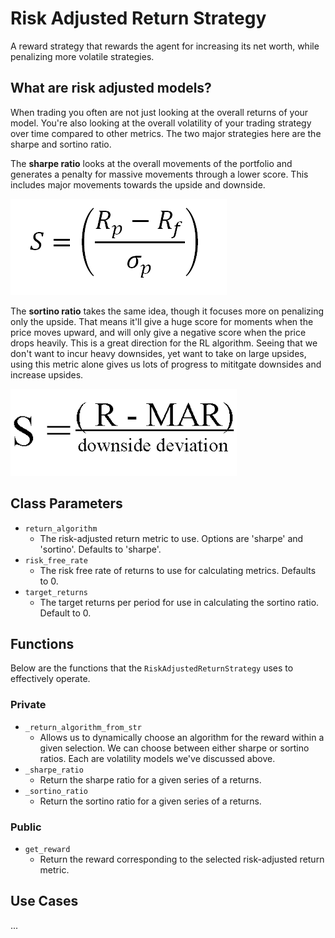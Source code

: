 # Risk Adjusted Return Strategy
A reward strategy that rewards the agent for increasing its net worth, while penalizing more volatile strategies.


## What are risk adjusted models?
When trading you often are not just looking at the overall returns of your model. You're also looking at the overall volatility of your trading strategy over time compared to other metrics. The two major strategies here are the sharpe and sortino ratio. 

The **sharpe ratio** looks at the overall movements of the portfolio and generates a penalty for massive movements through a lower score. This includes major movements towards the upside and downside.

![Sharpe Ratio](../../_static/images/sharpe.png)

The **sortino ratio** takes the same idea, though it focuses more on penalizing only the upside. That means it'll give a huge score for moments when the price moves upward, and will only give a negative score when the price drops heavily. This is a great direction for the RL algorithm. Seeing that we don't want to incur heavy downsides, yet want to take on large upsides, using this metric alone gives us lots of progress to mititgate downsides and increase upsides.

![Sortino Ratio](../../_static/images/sortino.png)

## Class Parameters
* `return_algorithm`
  * The risk-adjusted return metric to use. Options are 'sharpe' and 'sortino'. Defaults to 'sharpe'.
* `risk_free_rate`
  * The risk free rate of returns to use for calculating metrics. Defaults to 0.
* `target_returns`
  * The target returns per period for use in calculating the sortino ratio. Default to 0.


## Functions

Below are the functions that the `RiskAdjustedReturnStrategy` uses to effectively operate. 

### Private
* `_return_algorithm_from_str`
  * Allows us to dynamically choose an algorithm for the reward within a given selection. We can choose between either sharpe or sortino ratios. Each are volatility models we've discussed above.
* `_sharpe_ratio`
  * Return the sharpe ratio for a given series of a returns.
* `_sortino_ratio`
  * Return the sortino ratio for a given series of a returns.

### Public

* `get_reward`
  * Return the reward corresponding to the selected risk-adjusted return metric.


## Use Cases

...